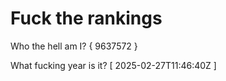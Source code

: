 # Fuck the rankings

Who the hell am I?
{ 9637572 }

What fucking year is it?
[ 2025-02-27T11:46:40Z ]
